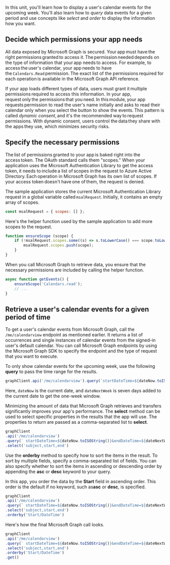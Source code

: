  In this unit, you'll learn how to display a user's calendar events for the upcoming week. You'll also learn how to *query* data events for a given period and use concepts like *select* and *order* to display the information how you want.

## Decide which permissions your app needs

All data exposed by Microsoft Graph is secured. Your app must have the right permissions granted to access it. The permission needed depends on the type of information that your app needs to access. For example, to access the user's calendar, your app needs to have the `Calendars.Read` permission. The exact list of the permissions required for each operation is available in the Microsoft Graph API reference.

If your app loads different types of data, users must grant it multiple permissions required to access this information. In your app, request only the permissions that you need. In this module, your app requests permission to read the user's name initially and asks to read their calendar only when you select the button to show the events. This pattern is called *dynamic consent*, and it's the recommended way to request permissions. With dynamic consent, users control the data they share with the apps they use, which minimizes security risks.

## Specify the necessary permissions

The list of permissions granted to your app is baked right into the access token. The OAuth standard calls them "scopes." When your application uses the Microsoft Authentication Library to get the access token, it needs to include a list of scopes in the request to Azure Active Directory. Each operation in Microsoft Graph has its own list of scopes. If your access token doesn't have one of them, the request is denied.  

The sample application stores the current Microsoft Authentication Library request in a global variable called `msalRequest`. Initially, it contains an empty array of scopes.

```JavaScript
const msalRequest = { scopes: [] }; 
```

Here's the helper function used by the sample application to add more scopes to the request.

```JavaScript
function ensureScope (scope) {
    if (!msalRequest.scopes.some((s) => s.toLowerCase() === scope.toLowerCase())) {
        msalRequest.scopes.push(scope);
    }
}
```

When you call Microsoft Graph to retrieve data, you ensure that the necessary permissions are included by calling the helper function.

```JavaScript
async function getEvents() {
    ensureScope('Calendars.read');
    // ...
}
```

## Retrieve a user's calendar events for a given period of time

To get a user's calendar events from Microsoft Graph, call the `/me/calendarview` endpoint as mentioned earlier. It returns a list of occurrences and single instances of calendar events from the signed-in user's default calendar. You can call Microsoft Graph endpoints by using the Microsoft Graph SDK to specify the endpoint and the type of request that you want to execute.  

To only show calendar events for the upcoming week, use the following **query** to pass the time range for the results.

```JavaScript
graphClient.api('/me/calendarview').query(`startDateTime=${dateNow.toISOString()}&endDateTime=${dateNextWeek.toISOString()}`)  
```

Here, `dateNow` is the current date, and `dateNextWeek` is seven days added to the current date to get the one-week window.

Minimizing the amount of data that Microsoft Graph retrieves and transfers significantly improves your app's performance. The **select** method can be used to select specific properties in the results that the app will use. The properties to return are passed as a comma-separated list to **select**.

```JavaScript
graphClient
.api('/me/calendarview')
.query(` startDateTime=${dateNow.toISOString()}&endDateTime=${dateNextWeek.toISOString()} `)
.select('subject,start,end')
```

Use the **orderby** method to specify how to sort the items in the result. To sort by multiple fields, specify a comma-separated list of fields. You can also specify whether to sort the items in ascending or descending order by appending the **asc** or **desc** keyword to your query.  

In this app, you order the data by the **Start** field in ascending order. This order is the default if no keyword, such as**asc** or **desc**, is specified.

```JavaScript
graphClient
.api('/me/calendarview')
.query(` startDateTime=${dateNow.toISOString()}&endDateTime=${dateNextWeek.toISOString()} `)
.select('subject,start,end')
.orderby('Start/DateTime')
```

Here's how the final Microsoft Graph call looks.

```JavaScript
graphClient
.api('/me/calendarview')
.query(` startDateTime=${dateNow.toISOString()}&endDateTime=${dateNextWeek.toISOString()} `)
.select('subject,start,end')
.orderby('Start/DateTime')
.get()
```

